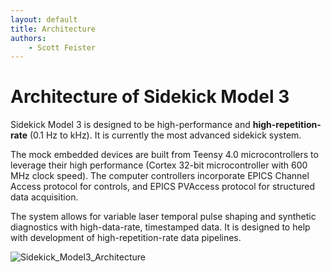 ```yaml
---
layout: default
title: Architecture
authors:
    - Scott Feister
---
```


# Architecture of Sidekick Model 3

Sidekick Model 3 is designed to be high-performance and **high-repetition-rate** (0.1 Hz to kHz). It is currently the most advanced sidekick system.
 
The mock embedded devices are built from Teensy 4.0 microcontrollers to leverage their high performance (Cortex 32-bit microcontroller with 600 MHz clock speed). The computer controllers incorporate EPICS Channel Access protocol for controls, and EPICS PVAccess protocol for structured data acquisition.

The system allows for variable laser temporal pulse shaping and synthetic diagnostics with high-data-rate, timestamped data. It is designed to help with development of high-repetition-rate data pipelines.

![Sidekick_Model3_Architecture](https://github.com/user-attachments/assets/bdbfb967-eae9-4a14-a657-2dd13c585b13)
